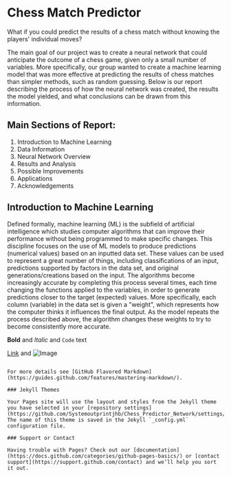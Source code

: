 # Chess Match Predictor

What if you could predict the results of a chess match without knowing the players' individual moves?

The main goal of our project was to create a neural network that could anticipate the outcome of a chess game, given only a small number of variables. More specifically, our group wanted to create a machine learning model that was more effective at predicting the results of chess matches than simpler methods, such as random guessing. Below is our report describing the process of how the neural network was created, the results the model yielded, and what conclusions can be drawn from this information.

## Main Sections of Report:
1. Introduction to Machine Learning
2. Data Information
3. Neural Network Overview
4. Results and Analysis
5. Possible Improvements
6. Applications
7. Acknowledgements

## Introduction to Machine Learning

Defined formally, machine learning (ML) is the subfield of artificial intelligence which studies computer algorithms that can improve their performance without being programmed to make specific changes. This discipline focuses on the use of ML models to produce predictions (numerical values) based on an inputted data set. These values can be used to represent a great number of things, including classifications of an input, predictions supported by factors in the data set, and original generations/creations based on the input. The algorithms become increasingly accurate by completing this process several times, each time changing the functions applied to the variables, in order to generate predictions closer to the target (expected) values. More specifically, each column (variable) in the data set is given a "weight", which represents how the computer thinks it influences the final output. As the model repeats the process described above, the algorithm changes these weights to try to become consistently more accurate. 


**Bold** and _Italic_ and `Code` text

[Link](url) and ![Image](src)
```

For more details see [GitHub Flavored Markdown](https://guides.github.com/features/mastering-markdown/).

### Jekyll Themes

Your Pages site will use the layout and styles from the Jekyll theme you have selected in your [repository settings](https://github.com/Systemoutprintjhb/Chess_Predictor_Network/settings/pages). The name of this theme is saved in the Jekyll `_config.yml` configuration file.

### Support or Contact

Having trouble with Pages? Check out our [documentation](https://docs.github.com/categories/github-pages-basics/) or [contact support](https://support.github.com/contact) and we’ll help you sort it out.
